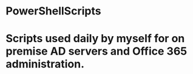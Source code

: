 # PowerShellScripts
# Scripts used daily by myself for on premise AD servers and Office 365 administration.
